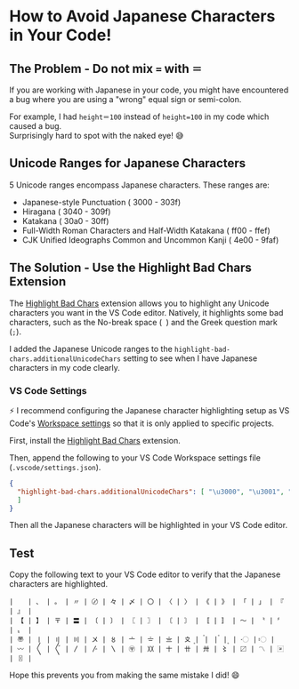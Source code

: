 # How to Avoid Japanese Characters in Your Code!

## The Problem - Do not mix `=` with `＝`

If you are working with Japanese in your code, you might have encountered a bug where you are using a "wrong" equal sign or semi-colon.

For example, I had `height＝100` instead of `height=100` in my code which caused a bug.  
Surprisingly hard to spot with the naked eye! 😅

## Unicode Ranges for Japanese Characters

5 Unicode ranges encompass Japanese characters.
These ranges are:
* Japanese-style Punctuation ( 3000 - 303f)
* Hiragana ( 3040 - 309f)
* Katakana ( 30a0 - 30ff)
* Full-Width Roman Characters and Half-Width Katakana ( ff00 - ffef)
* CJK Unified Ideographs Common and Uncommon Kanji ( 4e00 - 9faf)

## The Solution - Use the Highlight Bad Chars Extension

The [Highlight Bad Chars](https://marketplace.visualstudio.com/items?itemName=wengerk.highlight-bad-chars) extension allows you to highlight any Unicode characters you want in the VS Code editor.
Natively, it highlights some bad characters, such as the No-break space (` `) and the Greek question mark (`;`).

I added the Japanese Unicode ranges to the `highlight-bad-chars.additionalUnicodeChars` setting to see when I have Japanese characters in my code clearly.

### VS Code Settings
⚡ I recommend configuring the Japanese character highlighting setup as VS Code's [Workspace settings](https://code.visualstudio.com/docs/getstarted/settings#_workspace-settings) so that it is only applied to specific projects.

First, install the [Highlight Bad Chars](https://marketplace.visualstudio.com/items?itemName=wengerk.highlight-bad-chars) extension.

Then, append the following to your VS Code Workspace settings file (`.vscode/settings.json`).

```json
{
  "highlight-bad-chars.additionalUnicodeChars": [ "\u3000", "\u3001", "\u3002", "\u3003", "\u3004", "\u3005", "\u3006", "\u3007", "\u3008", "\u3009", "\u300a", "\u300b", "\u300c", "\u300d", "\u300e", "\u300f", "\u3010", "\u3011", "\u3012", "\u3013", "\u3014", "\u3015", "\u3016", "\u3017", "\u3018", "\u3019", "\u301a", "\u301b", "\u301c", "\u301d", "\u301e", "\u301f", "\u3020", "\u3021", "\u3022", "\u3023", "\u3024", "\u3025", "\u3026", "\u3027", "\u3028", "\u3029", "\u302a", "\u302b", "\u302c", "\u302d", "\u302e", "\u302f", "\u3030", "\u3031", "\u3032", "\u3033", "\u3034", "\u3035", "\u3036", "\u3037", "\u3038", "\u3039", "\u303a", "\u303b", "\u303c", "\u303d", "\u303e", "\u303f", "\u3040", "\u3041", "\u3042", "\u3043", "\u3044", "\u3045", "\u3046", "\u3047", "\u3048", "\u3049", "\u304a", "\u304b", "\u304c", "\u304d", "\u304e", "\u304f", "\u3050", "\u3051", "\u3052", "\u3053", "\u3054", "\u3055", "\u3056", "\u3057", "\u3058", "\u3059", "\u305a", "\u305b", "\u305c", "\u305d", "\u305e", "\u305f", "\u3060", "\u3061", "\u3062", "\u3063", "\u3064", "\u3065", "\u3066", "\u3067", "\u3068", "\u3069", "\u306a", "\u306b", "\u306c", "\u306d", "\u306e", "\u306f", "\u3070", "\u3071", "\u3072", "\u3073", "\u3074", "\u3075", "\u3076", "\u3077", "\u3078", "\u3079", "\u307a", "\u307b", "\u307c", "\u307d", "\u307e", "\u307f", "\u3080", "\u3081", "\u3082", "\u3083", "\u3084", "\u3085", "\u3086", "\u3087", "\u3088", "\u3089", "\u308a", "\u308b", "\u308c", "\u308d", "\u308e", "\u308f", "\u3090", "\u3091", "\u3092", "\u3093", "\u3094", "\u3095", "\u3096", "\u3097", "\u3098", "\u3099", "\u309a", "\u309b", "\u309c", "\u309d", "\u309e", "\u309f", "\u30a0", "\u30a1", "\u30a2", "\u30a3", "\u30a4", "\u30a5", "\u30a6", "\u30a7", "\u30a8", "\u30a9", "\u30aa", "\u30ab", "\u30ac", "\u30ad", "\u30ae", "\u30af", "\u30b0", "\u30b1", "\u30b2", "\u30b3", "\u30b4", "\u30b5", "\u30b6", "\u30b7", "\u30b8", "\u30b9", "\u30ba", "\u30bb", "\u30bc", "\u30bd", "\u30be", "\u30bf", "\u30c0", "\u30c1", "\u30c2", "\u30c3", "\u30c4", "\u30c5", "\u30c6", "\u30c7", "\u30c8", "\u30c9", "\u30ca", "\u30cb", "\u30cc", "\u30cd", "\u30ce", "\u30cf", "\u30d0", "\u30d1", "\u30d2", "\u30d3", "\u30d4", "\u30d5", "\u30d6", "\u30d7", "\u30d8", "\u30d9", "\u30da", "\u30db", "\u30dc", "\u30dd", "\u30de", "\u30df", "\u30e0", "\u30e1", "\u30e2", "\u30e3", "\u30e4", "\u30e5", "\u30e6", "\u30e7", "\u30e8", "\u30e9", "\u30ea", "\u30eb", "\u30ec", "\u30ed", "\u30ee", "\u30ef", "\u30f0", "\u30f1", "\u30f2", "\u30f3", "\u30f4", "\u30f5", "\u30f6", "\u30f7", "\u30f8", "\u30f9", "\u30fa", "\u30fb", "\u30fc", "\u30fd", "\u30fe", "\u30ff", "\uff00", "\uff01", "\uff02", "\uff03", "\uff04", "\uff05", "\uff06", "\uff07", "\uff08", "\uff09", "\uff0a", "\uff0b", "\uff0c", "\uff0d", "\uff0e", "\uff0f", "\uff10", "\uff11", "\uff12", "\uff13", "\uff14", "\uff15", "\uff16", "\uff17", "\uff18", "\uff19", "\uff1a", "\uff1b", "\uff1c", "\uff1d", "\uff1e", "\uff1f", "\uff20", "\uff21", "\uff22", "\uff23", "\uff24", "\uff25", "\uff26", "\uff27", "\uff28", "\uff29", "\uff2a", "\uff2b", "\uff2c", "\uff2d", "\uff2e", "\uff2f", "\uff30", "\uff31", "\uff32", "\uff33", "\uff34", "\uff35", "\uff36", "\uff37", "\uff38", "\uff39", "\uff3a", "\uff3b", "\uff3c", "\uff3d", "\uff3e", "\uff3f", "\uff40", "\uff41", "\uff42", "\uff43", "\uff44", "\uff45", "\uff46", "\uff47", "\uff48", "\uff49", "\uff4a", "\uff4b", "\uff4c", "\uff4d", "\uff4e", "\uff4f", "\uff50", "\uff51", "\uff52", "\uff53", "\uff54", "\uff55", "\uff56", "\uff57", "\uff58", "\uff59", "\uff5a", "\uff5b", "\uff5c", "\uff5d", "\uff5e", "\uff5f", "\uff60", "\uff61", "\uff62", "\uff63", "\uff64", "\uff65", "\uff66", "\uff67", "\uff68", "\uff69", "\uff6a", "\uff6b", "\uff6c", "\uff6d", "\uff6e", "\uff6f", "\uff70", "\uff71", "\uff72", "\uff73", "\uff74", "\uff75", "\uff76", "\uff77", "\uff78", "\uff79", "\uff7a", "\uff7b", "\uff7c", "\uff7d", "\uff7e", "\uff7f", "\uff80", "\uff81", "\uff82", "\uff83", "\uff84", "\uff85", "\uff86", "\uff87", "\uff88", "\uff89", "\uff8a", "\uff8b", "\uff8c", "\uff8d", "\uff8e", "\uff8f", "\uff90", "\uff91", "\uff92", "\uff93", "\uff94", "\uff95", "\uff96", "\uff97", "\uff98", "\uff99", "\uff9a", "\uff9b", "\uff9c", "\uff9d", "\uff9e", "\uff9f", "\uffa0", "\uffa1", "\uffa2", "\uffa3", "\uffa4", "\uffa5", "\uffa6", "\uffa7", "\uffa8", "\uffa9", "\uffaa", "\uffab", "\uffac", "\uffad", "\uffae", "\uffaf", "\uffb0", "\uffb1", "\uffb2", "\uffb3", "\uffb4", "\uffb5", "\uffb6", "\uffb7", "\uffb8", "\uffb9", "\uffba", "\uffbb", "\uffbc", "\uffbd", "\uffbe", "\uffbf", "\uffc0", "\uffc1", "\uffc2", "\uffc3", "\uffc4", "\uffc5", "\uffc6", "\uffc7", "\uffc8", "\uffc9", "\uffca", "\uffcb", "\uffcc", "\uffcd", "\uffce", "\uffcf", "\uffd0", "\uffd1", "\uffd2", "\uffd3", "\uffd4", "\uffd5", "\uffd6", "\uffd7", "\uffd8", "\uffd9", "\uffda", "\uffdb", "\uffdc", "\uffdd", "\uffde", "\uffdf", "\uffe0", "\uffe1", "\uffe2", "\uffe3", "\uffe4", "\uffe5", "\uffe6", "\uffe7", "\uffe8", "\uffe9", "\uffea", "\uffeb", "\uffec", "\uffed", "\uffee", "\uffef"
  ]
}
```

Then all the Japanese characters will be highlighted in your VS Code editor.

## Test

Copy the following text to your VS Code editor to verify that the Japanese characters are highlighted.

```text
| 　 | 、 | 。 | 〃 | 〄 | 々 | 〆 | 〇 | 〈 | 〉 | 《 | 》 | 「 | 」 | 『 | 』 |
| 【 | 】 | 〒 | 〓 | 〔 | 〕 | 〖 | 〗 | 〘 | 〙 | 〚 | 〛 | 〜 | 〝 | 〞 | 〟 |
| 〠 | 〡 | 〢 | 〣 | 〤 | 〥 | 〦 | 〧 | 〨 | 〩 | 〪 | 〫 | 〬 | 〭 | 〮 | 〯 |
| 〰 | 〱 | 〲 | 〳 | 〴 | 〵 | 〶 | 〷 | 〸 | 〹 | 〺 | 〻 | 〼 | 〽 | 〾 | 〿 |
```

Hope this prevents you from making the same mistake I did! 😄
